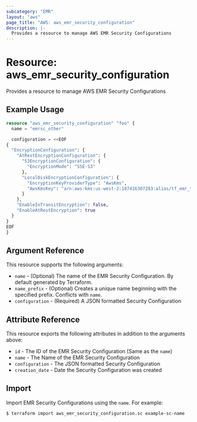 ```yaml
---
subcategory: "EMR"
layout: "aws"
page_title: "AWS: aws_emr_security_configuration"
description: |-
  Provides a resource to manage AWS EMR Security Configurations
---
```


# Resource: aws_emr_security_configuration

Provides a resource to manage AWS EMR Security Configurations

## Example Usage

```terraform
resource "aws_emr_security_configuration" "foo" {
  name = "emrsc_other"

  configuration = <<EOF
{
  "EncryptionConfiguration": {
    "AtRestEncryptionConfiguration": {
      "S3EncryptionConfiguration": {
        "EncryptionMode": "SSE-S3"
      },
      "LocalDiskEncryptionConfiguration": {
        "EncryptionKeyProviderType": "AwsKms",
        "AwsKmsKey": "arn:aws:kms:us-west-2:187416307283:alias/tf_emr_test_key"
      }
    },
    "EnableInTransitEncryption": false,
    "EnableAtRestEncryption": true
  }
}
EOF
}
```

## Argument Reference

This resource supports the following arguments:

* `name` - (Optional) The name of the EMR Security Configuration. By default generated by Terraform.
* `name_prefix` - (Optional) Creates a unique name beginning with the specified
  prefix. Conflicts with `name`.
* `configuration` - (Required) A JSON formatted Security Configuration

## Attribute Reference

This resource exports the following attributes in addition to the arguments above:

* `id` - The ID of the EMR Security Configuration (Same as the `name`)
* `name` - The Name of the EMR Security Configuration
* `configuration` - The JSON formatted Security Configuration
* `creation_date` - Date the Security Configuration was created

## Import

Import EMR Security Configurations using the `name`. For example:

```
$ terraform import aws_emr_security_configuration.sc example-sc-name
```
